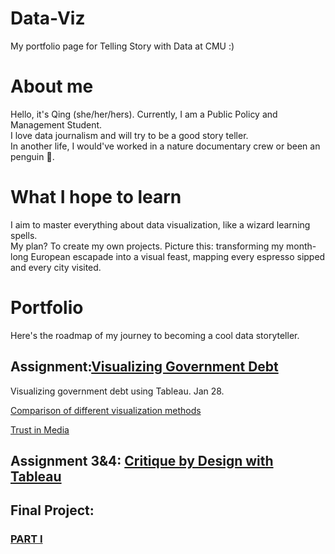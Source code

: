 # Data-Viz

My portfolio page for Telling Story with Data at CMU :)

# About me

Hello, it's Qing (she/her/hers). Currently, I am a Public Policy and Management Student.  
I love data journalism and will try to be a good story teller.  
In another life, I would've worked in a nature documentary crew or been an penguin 🐧.  

# What I hope to learn

I aim to master everything about data visualization, like a wizard learning spells.   
My plan? To create my own projects. Picture this: transforming my month-long European escapade into a visual feast, mapping every espresso sipped and every city visited. 

# Portfolio

Here's the roadmap of my journey to becoming a cool data storyteller. 

## Assignment:[Visualizing Government Debt](/visualizing-government-debt.md)

Visualizing government debt using Tableau. Jan 28.

[Comparison of different visualization methods](/compare-data-viz.md)       

[Trust in Media](/newsdemo.md)

## Assignment 3&4: [Critique by Design with Tableau](/critique-by-design.md)

## Final Project: 
  ### [PART I](/final-part1.md)



